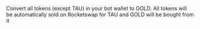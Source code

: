 Convert all tokens (except TAU) in your bot wallet to GOLD. All tokens will be automatically sold on Rocketswap for TAU and GOLD will be bought from it  